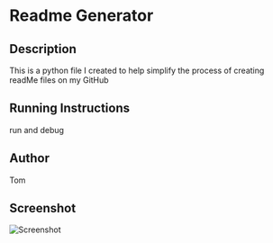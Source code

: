 # Readme Generator

## Description
This is a python file I created to help simplify the process of creating readMe files on my GitHub

## Running Instructions
run and debug

## Author
Tom

## Screenshot
![Screenshot]()
